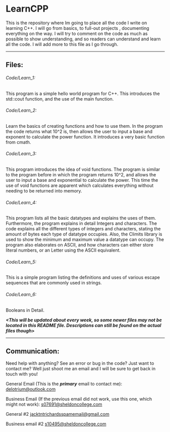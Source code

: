# LearnCPP

This is the repository where Im going to place all the code I write on learning C++. I will go from basics, to full-out projects , documenting everything on the way.
I will try to comment on the code as much as possible to show  understanding, and so readers can understand and learn all the code. I will add more to this file as I go through.

---------------------------------------------------------------------------------------------------------------------------------------------------------------------------------
## Files:

###### Code/Learn_1:

This program is a simple hello world program for C++. This introduces the std::cout function, and the use of the main function.

###### Code/Learn_2:
Learn the basics of creating functions and how to use them. In the program the code returns what 10^2 is, then allows the user to input a base and exponent to calculate the power function. It introduces a very basic function from cmath.

###### Code/Learn_3:
This program introduces the idea of void functions. The program is similar to the program before in which the program returns 10^2, and allows the user to input a base and exponential to calculate the power. This time the use of void functions are apparent which calculates everything without needing to be returned into memory.

###### Code/Learn_4:
This program lists all the basic datatypes and explains the uses of them. Furthermore, the program explains in detail Integers and characters. The code explains all the different types of integers and characters, stating the amount of bytes each type of datatype occupies. Also, the Climits library is used to show the minimum and maximum value a datatype can occupy. The program also elaborates on ASCII, and how characters can either store literal numbers, or an Letter using the ASCII equivalent.

###### Code/Learn_5:
This is a simple program listing the definitions and uses of various escape sequences that are commonly used in strings.

###### Code/Learn_6:
Booleans in Detail.

***<This will be updated about every week, so some newer files may not be located in this README file. Descriptions can still be found on the actual files though>***

---------------------------------------------------------------------------------------------------------------------------------------------------------------------------------
## Communication:
Need help with anything? See an error or bug in the code? Just want to contact me? Well just shoot me an email and I will be sure to get back in touch with you!

General Email (This is the **_primary_** email to contact me): delotrium@outlook.com

Business Email (If the previous email did not work, use this one, which might not work): s07691@sheldoncollege.com

General #2 jacktntrichardsspamemail@gmail.com

Business email #2 s10495@sheldoncollege.com
